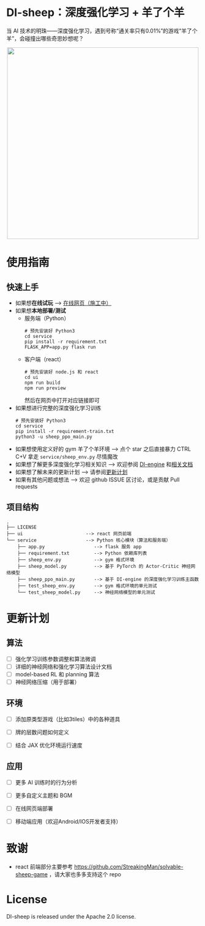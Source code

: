 # DI-sheep：深度强化学习 + 羊了个羊

当 AI 技术的明珠——深度强化学习，遇到号称“通关率只有0.01%”的游戏“羊了个羊”，会碰撞出哪些奇思妙想呢？

<div align="center">
    <a href="https://github.com/opendilab/DI-sheep"><img width="500px" height="auto" src="https://github.com/opendilab/DI-sheep/blob/master/ui/public/demo.png"></a>
</div>

# 使用指南

## 快速上手

- 如果想**在线试玩** --> [在线网页（施工中）](https://github.com/PaParaZz1/DI-sheep)
- 如果想**本地部署/测试**
  - 服务端（Python）
    ```shell
    # 预先安装好 Python3
    cd service
    pip install -r requirement.txt
    FLASK_APP=app.py flask run
    ```
  - 客户端（react）
    ```shell
    # 预先安装好 node.js 和 react
    cd ui
    npm run build
    npm run preview
    ```
    然后在网页中打开对应链接即可
- 如果想进行完整的深度强化学习训练
    ```shell
    # 预先安装好 Python3
    cd service
    pip install -r requirement-train.txt
    python3 -u sheep_ppo_main.py
    ```
- 如果想使用定义好的 gym 羊了个羊环境 --> 点个 star 之后直接暴力 CTRL C+V 拿走 `service/sheep_env.py` 尽情魔改
- 如果想了解更多深度强化学习相关知识 --> 欢迎参阅 [DI-engine](https://github.com/opendilab/DI-engine) 和[相关文档](https://di-engine-docs.readthedocs.io/zh_CN/latest/)
- 如果想了解未来的更新计划 --> 请参阅[更新计划](#更新计划)
- 如果有其他问题或想法 --> 欢迎 github ISSUE 区讨论，或是贡献 Pull requests

## 项目结构
```text
.
├── LICENSE
├── ui                       --> react 网页前端
└── service                  --> Python 核心模块（算法和服务端）
    ├── app.py                  --> flask 服务 app
    ├── requirement.txt         --> Python 依赖库列表
    ├── sheep_env.py            --> gym 格式环境
    ├── sheep_model.py          --> 基于 PyTorch 的 Actor-Critic 神经网络模型
    ├── sheep_ppo_main.py       --> 基于 DI-engine 的深度强化学习训练主函数
    ├── test_sheep_env.py       --> gym 格式环境的单元测试
    └── test_sheep_model.py     --> 神经网络模型的单元测试
```

# 更新计划

## 算法

- [ ] 强化学习训练参数调整和算法微调
- [ ] 详细的神经网络和强化学习算法设计文档
- [ ] model-based RL 和 planning 算法
- [ ] 神经网络压缩（用于部署） 

## 环境
- [ ] 添加原类型游戏（比如3tiles）中的各种道具
- [ ] 牌的层数问题如何定义
- [ ] 结合 JAX 优化环境运行速度


## 应用
- [ ] 更多 AI 训练时的行为分析
- [ ] 更多自定义主题和 BGM
- [ ] 在线网页端部署
- [ ] 移动端应用（欢迎Android/IOS开发者支持）


# 致谢
- react 前端部分主要参考 https://github.com/StreakingMan/solvable-sheep-game ，请大家也多多支持这个 repo 


# License
DI-sheep is released under the Apache 2.0 license.
